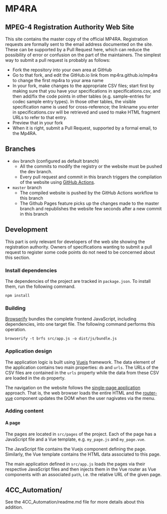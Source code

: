 # MP4RA

## MPEG-4 Registration Authority Web Site

This site contains the master copy of the official MP4RA.
Registration requests are formally sent to the email address documented on the site. These can be supported by a Pull Request here, which can reduce the possibility of error or confusion on the part of the maintainers.
The simplest way to submit a pull request is probably as follows:

* Fork the repository into your own area at GitHub
* Go to that fork, and edit the GitHub.io link from mp4ra.github.io/mp4ra to change the first mp4ra to your area name
* In your fork, make changes to the appropriate CSV files; start first by making sure that you have your specifications in specifications.csv, and then add/fix the code points in other tables (e.g. sample-entries for codec sample entry types). In those other tables, the visible specification name is used for cross-reference; the linkname you enter in  specifications.csv will be retrieved and used to make HTML fragment URLs to refer to that entry.
* Preview that in your fork
* When it is right, submit a Pull Request, supported by a formal email, to the Mp4RA.

## Branches

* `dev` branch (configured as default branch)
  * All the commits to modify the registry or the website must be pushed the dev branch.
  * Every pull request and commit in this branch triggers the compilation of the website using [GitHub Actions](https://github.com/mp4ra/mp4ra.github.io/actions).
* ``master`` branch
  * The compiled website is pushed by the GitHub Actions workflow to this branch
  * The Github Pages feature picks up the changes made to the master branch and republishes the website few seconds after a new commit in this branch

## Development

This part is only relevant for developers of the web site showing the registration authority.
Owners of specifications wanting to submit a pull request to register some code points do not
need to be concerned about this section.

### Install dependencies

The dependencies of the project are tracked in `package.json`. To install them,
run the following command.

```shell
npm install
```

### Building

[Browserify](https://router.vuejs.org/) bundles the complete frontend
JavaScript, including dependencies, into one target file. The following
command performs this operation.

```shell
browserify -t brfs src/app.js -o dist/js/bundle.js
```

### Application design

The application logic is built using [Vuejs](https://vuejs.org/) framework.
The data element of the application contains two main properties: `db` and `urls`.
The URLs of the CSV files are contained in the `urls` property while the data
from these CSV are loaded in the `db` property.

The navigation on the website follows the [single-page application](https://en.wikipedia.org/wiki/Single-page_application) approach. That is, the web browser loads
the entire HTML and the [router-vue](https://router.vuejs.org/) component
updates the DOM when the user nagivates via the menu.

### Adding content

#### A page

The pages are located in `src/pages` of the project. Each of the page has
a JavaScript file and a Vue template, e.g. `my_page.js` and `my_page.vue`.

The JavaScript file contains the Vuejs component defining the page. Similarly,
the Vue template contains the HTML data associated to this page.

The main application defined in `src/app.js` loads the pages via their
respective JavaScript files and then injects them in the Vue router as
Vue components with an associated `path`, i.e. the relative URL of the given
page.

## 4CC_Automation/

See the 4CC_Automation/readme.md file for more details about this addition.

